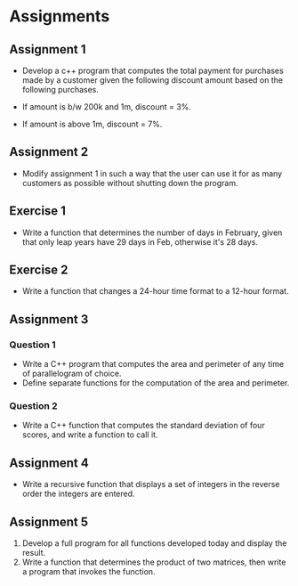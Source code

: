 # Assignments

## Assignment 1

- Develop a c++ program that computes the total payment for purchases made by a customer given the following discount amount based on the following purchases.

- If amount is b/w 200k and 1m, discount = 3%.

- If amount is above 1m, discount = 7%.

## Assignment 2

- Modify assignment 1 in such a way that the user can use it for as many customers as possible without shutting down the program.

## Exercise 1

- Write a function that determines the number of days in February, given that only leap years have 29 days in Feb, otherwise it's 28 days.

## Exercise 2

- Write a function that changes a 24-hour time format to a 12-hour format.

## Assignment 3

### Question 1

- Write a C++ program that computes the area and perimeter of any time of parallelogram of choice.
- Define separate functions for the computation of the area and perimeter.

### Question 2

- Write a C++ function that computes the standard deviation of four scores, and write a function to call it.

## Assignment 4

- Write a recursive function that displays a set of integers in the reverse order the integers are entered.

## Assignment 5

<ol>
<li>Develop a full program for all functions developed today and display the result.</li>
<li>Write a function that determines the product of two matrices, then write a program that invokes the function.</li>
</ol>
